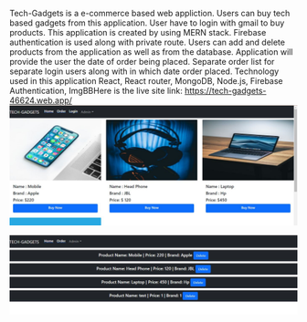  Tech-Gadgets is a e-commerce based web appliction. Users can buy tech based gadgets from this application. User have to login with gmail to buy products. This application is created by using MERN stack. Firebase authentication is used along with private route. Users can add and delete products from the application as well as from the database. Application will provide the user the date of order being placed. Separate order list for separate login users along with in which date order placed.
Technology used in this application React, React router, MongoDB, Node.js, Firebase Authentication, ImgBBHere is the live site link: https://tech-gadgets-46624.web.app/
![](screenshot/1.JPG)

![](screenshot/3.JPG)
